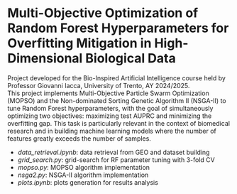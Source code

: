 # Multi-Objective Optimization of Random Forest Hyperparameters for Overfitting Mitigation in High-Dimensional Biological Data
Project developed for the Bio-Inspired Artificial Intelligence course held by Professor Giovanni Iacca, University of Trento, AY 2024/2025.  
This project implements Multi-Objective Particle Swarm Optimization (MOPSO) and the Non-dominated Sorting Genetic Algorithm II (NSGA-II) to tune Random Forest hyperparameters, with the goal of simultaneously optimizing two objectives: maximizing test AUPRC and minimizing the overfitting gap. This task is particularly relevant in the context of biomedical research and in building machine learning models where the number of features greatly exceeds the number of samples.

- *data_retrieval.ipynb*: data retrieval from GEO and dataset building
- *grid_search.py*: grid-search for RF parameter tuning with 3-fold CV
- *mopso.py*: MOPSO algorithm implementation
- *nsga2.py*: NSGA-II algorithm implementation
- *plots.ipynb*: plots generation for results analysis
